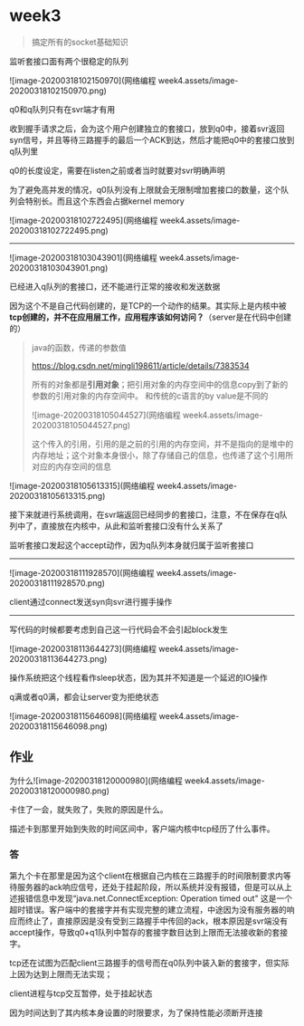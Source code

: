 # week3 

> 搞定所有的socket基础知识

监听套接口面有两个很稳定的队列

![image-20200318102150970](网络编程 week4.assets/image-20200318102150970.png)

q0和q队列只有在svr端才有用

收到握手请求之后，会为这个用户创建独立的套接口，放到q0中，接着svr返回syn信号，并且等待三路握手的最后一个ACK到达，然后才能把q0中的套接口放到q队列里

q0的长度设定，需要在listen之前或者当时就要对svr明确声明

为了避免高并发的情况，q0队列没有上限就会无限制增加套接口的数量，这个队列会特别长。而且这个东西会占据kernel memory

![image-20200318102722495](网络编程 week4.assets/image-20200318102722495.png)

****

![image-20200318103043901](网络编程 week4.assets/image-20200318103043901.png)

已经进入q队列的套接口，还不能进行正常的接收和发送数据

因为这个不是自己代码创建的，是TCP的一个动作的结果。其实际上是内核中被**tcp创建的，并不在应用层工作，应用程序该如何访问？**（server是在代码中创建的）

> java的函数，传递的参数值
>
> https://blog.csdn.net/mingli198611/article/details/7383534
>
> 所有的对象都是**引用对象**；把引用对象的内存空间中的信息copy到了新的参数的引用对象的内存空间中。 和传统的c语言的by value是不同的
>
> ![image-20200318105044527](网络编程 week4.assets/image-20200318105044527.png)
>
> 这个传入的引用，引用的是之前的引用的内存空间，并不是指向的是堆中的内存地址；这个对象本身很小，除了存储自己的信息，也传递了这个引用所对应的内存空间的信息

![image-20200318105613315](网络编程 week4.assets/image-20200318105613315.png)

接下来就进行系统调用，在svr端返回已经同步的套接口，注意，不在保存在q队列中了，直接放在内核中，从此和监听套接口没有什么关系了

监听套接口发起这个accept动作，因为q队列本身就归属于监听套接口

****

![image-20200318111928570](网络编程 week4.assets/image-20200318111928570.png)

client通过connect发送syn向svr进行握手操作

****

写代码的时候都要考虑到自己这一行代码会不会引起block发生

![image-20200318113644273](网络编程 week4.assets/image-20200318113644273.png)

操作系统把这个线程看作sleep状态，因为其并不知道是一个延迟的IO操作



q满或者q0满，都会让server变为拒绝状态

![image-20200318115646098](网络编程 week4.assets/image-20200318115646098.png)

## 作业

为什么![image-20200318120000980](网络编程 week4.assets/image-20200318120000980.png)

卡住了一会，就失败了，失败的原因是什么。

描述卡到那里开始到失败的时间区间中，客户端内核中tcp经历了什么事件。

### 答

第九个卡在那里是因为这个client在根据自己内核在三路握手的时间限制要求内等待服务器的ack响应信号，还处于挂起阶段，所以系统并没有报错，但是可以从上述报错信息中发现“java.net.ConnectException: Operation timed out" 这是一个超时错误。客户端中的套接字并有实现完整的建立流程，中途因为没有服务器的响应而终止了，直接原因是没有受到三路握手中传回的ack，根本原因是svr端没有accept操作，导致q0+q1队列中暂存的套接字数目达到上限而无法接收新的套接字。

tcp还在试图为匹配client三路握手的信号而在q0队列中装入新的套接字，但实际上因为达到上限而无法实现；

client进程与tcp交互暂停，处于挂起状态

因为时间达到了其内核本身设置的时限要求，为了保持性能必须断开连接